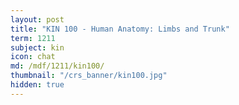 ```yaml
---
layout: post
title: "KIN 100 - Human Anatomy: Limbs and Trunk"
term: 1211
subject: kin
icon: chat
md: /mdf/1211/kin100/
thumbnail: "/crs_banner/kin100.jpg"
hidden: true
---
```

